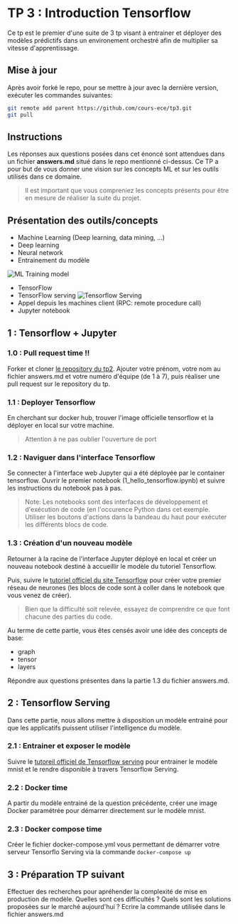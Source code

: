 # TP 3 : Introduction Tensorflow
Ce tp est le premier d'une suite de 3 tp visant à entrainer et déployer des modèles prédictifs dans un environement orchestré afin de multiplier sa vitesse d'apprentissage.

## Mise à jour
Après avoir forké le repo, pour se mettre à jour avec la dernière version, exécuter les commandes suivantes:
```bash
git remote add parent https://github.com/cours-ece/tp3.git
git pull
```

## Instructions
Les réponses aux questions posées dans cet énoncé sont attendues dans un fichier **answers.md** situé dans le repo mentionné ci-dessus.
Ce TP a pour but de vous donner une vision sur les concepts ML et sur les outils utilisés dans ce domaine.

> Il est important que vous compreniez les concepts présents pour être en mesure de réaliser la suite du projet.

## Présentation des outils/concepts

* Machine Learning (Deep learning, data mining, ...)
* Deep learning 
* Neural network
* Entrainement du modèle  

![ML Training model](https://image.slidesharecdn.com/evaluatingml-150916204123-lva1-app6892/95/evaluating-machine-learning-models-a-beginners-guide-29-638.jpg?cb=1442436244 "ML Training model")
* TensorFlow
* TensorFlow serving
![Tensorflow Serving](https://cdn-images-1.medium.com/max/1600/1*mHePtJJbR2TUtM6sYZNdzA.jpeg "Tensorflow Serving")
* Appel depuis les machines client (RPC: remote procedure call)
* Jupyter notebook

## 1 : Tensorflow + Jupyter

### 1.0 : Pull request time !!
Forker et cloner [le repository du tp2](https://github.com/cours-ece/tp2).
Ajouter votre prénom, votre nom au fichier answers.md et votre numéro d'équipe (de 1 à 7), puis réaliser une pull request sur le repository du tp.

### 1.1 : Deployer Tensorflow
En cherchant sur docker hub, trouver l'image officielle tensorflow et la déployer en local sur votre machine.
> Attention à ne pas oublier l'ouverture de port

### 1.2 : Naviguer dans l'interface Tensorflow
Se connecter à l'interface web Jupyter qui a été déployée par le container tensorflow.
Ouvrir le premier notebook (1_hello_tensorflow.ipynb) et suivre les instructions du notebook pas à pas.

> Note: 
>   Les notebooks sont des interfaces de développement et d'exécution de code (en l'occurence Python dans cet exemple. Utiliser les boutons d'actions dans la bandeau du haut pour exécuter les différents blocs de code.

### 1.3 : Création d'un nouveau modèle
Retourner à la racine de l'interface Jupyter déployé en local et créer un nouveau notebook destiné à accueillir le modèle du tutoriel Tensorflow.

Puis, suivre le [tutoriel officiel du site Tensorflow](https://www.tensorflow.org/tutorials/keras/basic_classification) pour créer votre premier réseau de neurones (les blocs de code sont à coller dans le notebook que vous venez de créer).

> Bien que la difficulté soit relevée, essayez de comprendre ce que font chacune des parties du code.

Au terme de cette partie, vous êtes censés avoir une idée des concepts de base:
* graph
* tensor
* layers

Répondre aux questions présentes dans la partie 1.3 du fichier answers.md.


## 2 : Tensorflow Serving
Dans cette partie, nous allons mettre à disposition un modèle entrainé pour que les applicatifs puissent utiliser l'intelligence du modèle.

### 2.1 : Entrainer et exposer le modèle
Suivre le [tutoreil officiel de Tensorflow serving](https://www.tensorflow.org/serving/serving_basic) pour entrainer le modèle mnist et le rendre disponible à travers Tensorflow Serving.

### 2.2 : Docker time
A partir du modèle entrainé de la question précédente, créer une image Docker paramétrée pour démarrer directement sur le modèle mnist.

### 2.3 : Docker compose time
Créer le fichier docker-compose.yml vous permettant de démarrer votre serveur Tensorflo Serving via la commande `docker-compose up`

## 3 : Préparation TP suivant
Effectuer des recherches pour apréhender la complexité de mise en production de modèle.
Quelles sont ces difficultés ? Quels sont les solutions proposées sur le marché aujourd'hui ? Ecrire la commande utilisée dans le fichier answers.md

